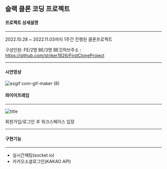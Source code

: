 ## 슬랙 클론 코딩 프로젝트
#### 프로젝트 상세설명
---
2022.10.28 ~ 2022.11.03까지 1주간 진행된 클론프로젝트

구성인원: FE/2명  BE/3명
   BE깃허브주소 : https://github.com/striker1826/FirstCloneProject

---
#### 시연영상
![ezgif com-gif-maker (8)](https://user-images.githubusercontent.com/113953473/200617026-23f84409-f420-4c58-9872-acc0cec75bb4.gif)

   
#### 와이어프레임

---
![title](https://user-images.githubusercontent.com/113953473/198820655-18f40cfb-8ee5-49d7-8c8f-99cd03f783ad.png)   

회원가입/로그인 후 워크스페이스 입장

---
#### 구현기능
---

- 실시간채팅(socket.io)
- 카카오소셜로그인(KAKAO API)
